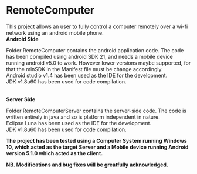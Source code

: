 # RemoteComputer
This project allows an user to fully control a computer remotely over a wi-fi network using an android mobile phone.
<br>
<b>Android Side</b>
<p>
Folder RemoteComputer contains the android application code. The code has been compiled using android SDK 21, and needs a mobile device running android v5.0 to work. However lower versions maybe supported, for that the minSDK in the Manifest file must be change accordingly.
<br>Android studio v1.4 has been used as the IDE for the development.
<br>JDK v1.8u60 has been used for code compilation.
</p>
<br>
<b>Server Side</b>
<p>
Folder RemoteComputerServer contains the server-side code. The code is written entirely in java and so is platform independent in nature.
<br>Eclipse Luna has been used as the IDE for the development.
<br>JDK v1.8u60 has been used for code compilation.
</p>
<b> The project has been tested using a Computer System running Windows 10, which acted as the target Server and a 
Mobile device running Android version 5.1.0 which acted as the client.</b>

<b>NB. Modifications and bug fixes will be greatfully acknowledged.
